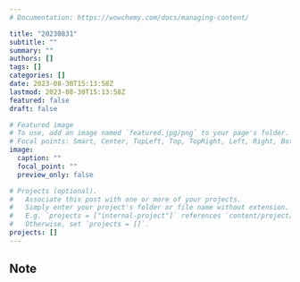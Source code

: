 ```yaml
---
# Documentation: https://wowchemy.com/docs/managing-content/

title: "20230831"
subtitle: ""
summary: ""
authors: []
tags: []
categories: []
date: 2023-08-30T15:13:58Z
lastmod: 2023-08-30T15:13:58Z
featured: false
draft: false

# Featured image
# To use, add an image named `featured.jpg/png` to your page's folder.
# Focal points: Smart, Center, TopLeft, Top, TopRight, Left, Right, BottomLeft, Bottom, BottomRight.
image:
  caption: ""
  focal_point: ""
  preview_only: false

# Projects (optional).
#   Associate this post with one or more of your projects.
#   Simply enter your project's folder or file name without extension.
#   E.g. `projects = ["internal-project"]` references `content/project/deep-learning/index.md`.
#   Otherwise, set `projects = []`.
projects: []
---
```


## Note

